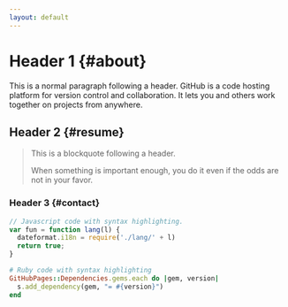 ```yaml
---
layout: default
---
```


# Header 1 {#about}

This is a normal paragraph following a header. GitHub is a code hosting platform for version control and collaboration. It lets you and others work together on projects from anywhere.

## Header 2 {#resume}

> This is a blockquote following a header.
>
> When something is important enough, you do it even if the odds are not in your favor.

### Header 3 {#contact}

```js
// Javascript code with syntax highlighting.
var fun = function lang(l) {
  dateformat.i18n = require('./lang/' + l)
  return true;
}
```

```ruby
# Ruby code with syntax highlighting
GitHubPages::Dependencies.gems.each do |gem, version|
  s.add_dependency(gem, "= #{version}")
end
```
